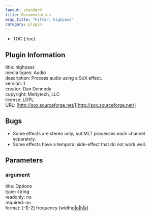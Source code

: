 ```yaml
---
layout: standard
title: Documentation
wrap_title: "Filter: highpass"
category: plugin
---
```

* TOC
{:toc}

## Plugin Information

title: highpass  
media types:
Audio  
description: Process audio using a SoX effect.  
version: 1  
creator: Dan Dennedy  
copyright: Meltytech, LLC  
license: LGPL  
URL: [http://sox.sourceforge.net/](http://sox.sourceforge.net/)  

## Bugs

* Some effects are stereo only, but MLT processes each channel separately.
* Some effects have a temporal side-effect that do not work well.


## Parameters

### argument

title: Options    
type: string  
readonly: no  
required: no  
format: [-1|-2] frequency [width[q|o|h|k](0.707q)]  

